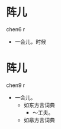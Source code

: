 # 阵儿
chen6 r
- 一会儿，时候
<!--
早期材料可能未分析“略去一”的变调。从现有词典出发分析，“一会儿”当为chen9 r。
-->

# 阵儿
chen9 r
+ 一会儿。
  * 如东方言词典
    - ～工夫。
  * 如皋方言词典
